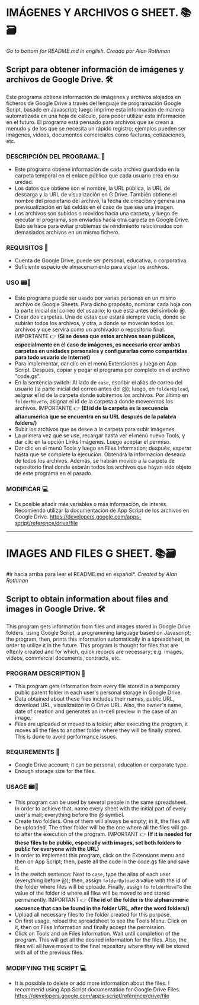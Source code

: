 # IMÁGENES Y ARCHIVOS G SHEET. 📚🗃
*Go to bottom for README.md in english*.
*Creado por Alan Rothman*
## Script para obtener información de imágenes y archivos de Google Drive. 🛠
Este programa obtiene información de imágenes y archivos alojados en ficheros de Google Drive a través del lenguaje de programación Google Script, basado en Javascript; luego imprime esta información de manera automatizada en una hoja de cálculo, para poder utilizar esta información en el futuro. El programa está pensado para archivos que se crean a menudo y de los que se necesita un rápido registro; ejemplos pueden ser imágenes, vídeos, documentos comerciales como facturas, cotizaciones, etc.

### DESCRIPCIÓN DEL PROGRAMA. 📝
- Este programa obtiene información de cada archivo guardado en la carpeta temporal en el enlace público que cada usuario crea en su unidad.
- Los datos que obtiene son el nombre, la URL pública, la URL de descarga y la URL de visualización en G Drive. También obtiene el nombre del propietario del archivo, la fecha de creación y genera una previsualización en las celdas en el caso de que sea una imagen.
- Los archivos son subidos o movidos hacia una carpeta, y luego de ejecutar el programa, son enviados hacia otra carpeta en Google Drive. Esto se hace para evitar problemas de rendimiento relacionados con demasiados archivos en un mismo fichero.

### REQUISITOS 💼
- Cuenta de Google Drive, puede ser personal, educativa, o corporativa.
- Suficiente espacio de almacenamiento para alojar los archivos.

### USO 📟📠
- Este programa puede ser usado por varias personas en un mismo archivo de Google Sheets. Para dicho propósito, nombrar cada hoja con la parte inicial del correo del usuario; lo que está antes del símbolo @.
- Crear dos carpetas. Una de estas que estará siempre vacía, donde se subirán todos los archivos, y otra, a donde se moverán todos los archivos y que servirá como un archivador o repositorio final. IMPORTANTE 👉 **(Si se desea que estos archivos sean públicos, especialmente en el caso de imágenes, es necesario crear ambas carpetas en unidades personales y configurarlas como compartidas para todo usuario de Internet)**
- Para implementar, dar clic en el menú Extensiones y luego en App Script. Después, copiar y pegar el programa por completo en el archivo "code.gs".
- En la sentencia switch: Al lado de ```case```, escribir el alias de correo del usuario (la parte inicial del correo antes del @); luego, en ```folderUpload```, asignar el id de la carpeta donde subiremos los archivos. Por último en ```folderMoveTo```, asignar el id de la carpeta a donde moveremos los archivos. IMPORTANTE 👉 **(El id de la carpeta es la secuencia alfanumérica que se encuentra en su URL después de la palabra folders/)**
- Subir los archivos que se desee a la carpeta para subir imágenes.
- La primera vez que se use, recargar hasta ver el menú nuevo Tools, y dar clic en la opción Links Imágenes. Luego aceptar el permiso. 
- Dar clic en el menú Tools y luego en Files Information; después, esperar hasta que se complete la ejecución. 
Obtendrá la información deseada de todos los archivos. Además, se habrán movido a la carpeta de repositorio final donde estarán todos los archivos que hayan sido objeto de este programa en el pasado.

### MODIFICAR 💻
- Es posible añadir más variables o más información, de interés. Recomiendo utilizar la documentación de App Script de los archivos en Google Drive. https://developers.google.com/apps-script/reference/drive/file

----------------------------------------------------------------------------------------------------------------------------------------------------------------------
# IMAGES AND FILES G SHEET. 📚🗃

#Ir hacia arriba para leer el README.md en español*.
*Created by Alan Rothman*
## Script to obtain information about files and images in Google Drive. 🛠
This program gets information from files and images stored in Google Drive folders, using Google Script, a programming language based on Javascript; the program, then, prints this information automatically in a spreadsheet, in order to utilize it in the future. This program is thought for files that are oftenly created and for which, quick records are necessary; e.g. images, videos, commercial documents, contracts, etc.

### PROGRAM DESCRIPTION 📝
- This program gets information from every file stored in a temporary public parent folder in each user's personal storage in Google Drive.
- Data obtained about these files includes their names, public URL, download URL, visualization in G Drive URL. Also, the owner's name, date of creation and generates an in-cell preview in the case of an image.
- Files are uploaded or moved to a folder; after executing the program, it moves all the files to another folder where they will be finally stored. This is done to avoid performance issues.

### REQUIREMENTS 💼
- Google Drive account; it can be personal, education or corporate type.
- Enough storage size for the files.

### USAGE 📟📠
- This program can be used by several people in the same spreadsheet. In order to achieve that, name every sheet with the initial part of every user's mail; everything before the @ symbol.
- Create two folders. One of them will always be empty; in it, the files will be uploaded. The other folder will be the one where all the files will go to after the execution of the program. IMPORTANT 👉 **(If it is needed for these files to be public, especially with images, set both folders to public for everyone with the URL)**
- In order to implement this program, click on the Extensions menu and then on App Script; then, paste all the code in the code.gs file and save it.
- In the switch sentence: Next to ```case```, type the alias of each user (everything before @); then, assign ```folderUpload``` a value with the id of the folder where files will be uploade. Finally, assign to  ```folderMoveTo``` the value of the folder id where all files will be moved to and stored permanently. IMPORTANT 👉 **(The id of the folder is the alphanumeric secuence that can be found in the folder URL, after the word folders/)**
- Upload all necessary files to the folder created for this purpose.
- On first usage, reload the spreadsheet to see the Tools Menu. Click on it, then on Files Information and finally accept the permission.
- Click on Tools and on Files Information. Wait until completion of the program. 
This will get all the desired information for the files. Also, the files will all have moved to the final repository where they will be stored with all of the previous files.

### MODIFYING THE SCRIPT 💻
- It is possible to delete or add more information about the files. I recommend using App Script documentation for Google Drive Files. https://developers.google.com/apps-script/reference/drive/file

